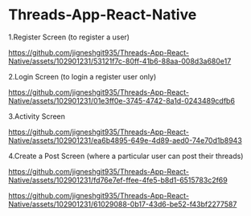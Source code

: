 # Threads-App-React-Native

1.Register Screen (to register a user)

https://github.com/jigneshgit935/Threads-App-React-Native/assets/102901231/53121f7c-80ff-41b6-88aa-008d3a680e17

2.Login Screen (to login a register user only)

https://github.com/jigneshgit935/Threads-App-React-Native/assets/102901231/01e3ff0e-3745-4742-8a1d-0243489cdfb6

3.Activity Screen 

https://github.com/jigneshgit935/Threads-App-React-Native/assets/102901231/ea6b4895-649e-4d89-aed0-74e70d1b8943

4.Create a Post Screen (where a particular user can post their threads)

https://github.com/jigneshgit935/Threads-App-React-Native/assets/102901231/fd76e7ef-ffee-4fe5-b8d1-6515783c2f69 

https://github.com/jigneshgit935/Threads-App-React-Native/assets/102901231/61029088-0b17-43d6-be52-f43bf2277587


















